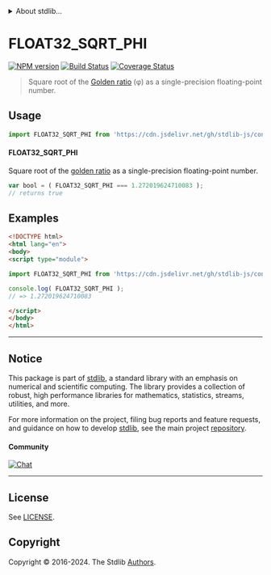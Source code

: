 <!--

@license Apache-2.0

Copyright (c) 2024 The Stdlib Authors.

Licensed under the Apache License, Version 2.0 (the "License");
you may not use this file except in compliance with the License.
You may obtain a copy of the License at

   http://www.apache.org/licenses/LICENSE-2.0

Unless required by applicable law or agreed to in writing, software
distributed under the License is distributed on an "AS IS" BASIS,
WITHOUT WARRANTIES OR CONDITIONS OF ANY KIND, either express or implied.
See the License for the specific language governing permissions and
limitations under the License.

-->


<details>
  <summary>
    About stdlib...
  </summary>
  <p>We believe in a future in which the web is a preferred environment for numerical computation. To help realize this future, we've built stdlib. stdlib is a standard library, with an emphasis on numerical and scientific computation, written in JavaScript (and C) for execution in browsers and in Node.js.</p>
  <p>The library is fully decomposable, being architected in such a way that you can swap out and mix and match APIs and functionality to cater to your exact preferences and use cases.</p>
  <p>When you use stdlib, you can be absolutely certain that you are using the most thorough, rigorous, well-written, studied, documented, tested, measured, and high-quality code out there.</p>
  <p>To join us in bringing numerical computing to the web, get started by checking us out on <a href="https://github.com/stdlib-js/stdlib">GitHub</a>, and please consider <a href="https://opencollective.com/stdlib">financially supporting stdlib</a>. We greatly appreciate your continued support!</p>
</details>

# FLOAT32_SQRT_PHI

[![NPM version][npm-image]][npm-url] [![Build Status][test-image]][test-url] [![Coverage Status][coverage-image]][coverage-url] <!-- [![dependencies][dependencies-image]][dependencies-url] -->

> Square root of the [Golden ratio][@stdlib/constants/float32/phi] (φ) as a single-precision floating-point number.



<section class="usage">

## Usage

```javascript
import FLOAT32_SQRT_PHI from 'https://cdn.jsdelivr.net/gh/stdlib-js/constants-float32-sqrt-phi@esm/index.mjs';
```

#### FLOAT32_SQRT_PHI

Square root of the [golden ratio][@stdlib/constants/float32/phi] as a single-precision floating-point number.

```javascript
var bool = ( FLOAT32_SQRT_PHI === 1.272019624710083 );
// returns true
```

</section>

<!-- /.usage -->

<section class="examples">

## Examples

<!-- TODO: better example -->

<!-- eslint no-undef: "error" -->

```html
<!DOCTYPE html>
<html lang="en">
<body>
<script type="module">

import FLOAT32_SQRT_PHI from 'https://cdn.jsdelivr.net/gh/stdlib-js/constants-float32-sqrt-phi@esm/index.mjs';

console.log( FLOAT32_SQRT_PHI );
// => 1.272019624710083

</script>
</body>
</html>
```

</section>

<!-- /.examples -->

<!-- C interface documentation. -->



<!-- Section for related `stdlib` packages. Do not manually edit this section, as it is automatically populated. -->

<section class="related">

</section>

<!-- /.related -->

<!-- Section for all links. Make sure to keep an empty line after the `section` element and another before the `/section` close. -->


<section class="main-repo" >

* * *

## Notice

This package is part of [stdlib][stdlib], a standard library with an emphasis on numerical and scientific computing. The library provides a collection of robust, high performance libraries for mathematics, statistics, streams, utilities, and more.

For more information on the project, filing bug reports and feature requests, and guidance on how to develop [stdlib][stdlib], see the main project [repository][stdlib].

#### Community

[![Chat][chat-image]][chat-url]

---

## License

See [LICENSE][stdlib-license].


## Copyright

Copyright &copy; 2016-2024. The Stdlib [Authors][stdlib-authors].

</section>

<!-- /.stdlib -->

<!-- Section for all links. Make sure to keep an empty line after the `section` element and another before the `/section` close. -->

<section class="links">

[npm-image]: http://img.shields.io/npm/v/@stdlib/constants-float32-sqrt-phi.svg
[npm-url]: https://npmjs.org/package/@stdlib/constants-float32-sqrt-phi

[test-image]: https://github.com/stdlib-js/constants-float32-sqrt-phi/actions/workflows/test.yml/badge.svg?branch=main
[test-url]: https://github.com/stdlib-js/constants-float32-sqrt-phi/actions/workflows/test.yml?query=branch:main

[coverage-image]: https://img.shields.io/codecov/c/github/stdlib-js/constants-float32-sqrt-phi/main.svg
[coverage-url]: https://codecov.io/github/stdlib-js/constants-float32-sqrt-phi?branch=main

<!--

[dependencies-image]: https://img.shields.io/david/stdlib-js/constants-float32-sqrt-phi.svg
[dependencies-url]: https://david-dm.org/stdlib-js/constants-float32-sqrt-phi/main

-->

[chat-image]: https://img.shields.io/gitter/room/stdlib-js/stdlib.svg
[chat-url]: https://app.gitter.im/#/room/#stdlib-js_stdlib:gitter.im

[stdlib]: https://github.com/stdlib-js/stdlib

[stdlib-authors]: https://github.com/stdlib-js/stdlib/graphs/contributors

[umd]: https://github.com/umdjs/umd
[es-module]: https://developer.mozilla.org/en-US/docs/Web/JavaScript/Guide/Modules

[deno-url]: https://github.com/stdlib-js/constants-float32-sqrt-phi/tree/deno
[deno-readme]: https://github.com/stdlib-js/constants-float32-sqrt-phi/blob/deno/README.md
[umd-url]: https://github.com/stdlib-js/constants-float32-sqrt-phi/tree/umd
[umd-readme]: https://github.com/stdlib-js/constants-float32-sqrt-phi/blob/umd/README.md
[esm-url]: https://github.com/stdlib-js/constants-float32-sqrt-phi/tree/esm
[esm-readme]: https://github.com/stdlib-js/constants-float32-sqrt-phi/blob/esm/README.md
[branches-url]: https://github.com/stdlib-js/constants-float32-sqrt-phi/blob/main/branches.md

[stdlib-license]: https://raw.githubusercontent.com/stdlib-js/constants-float32-sqrt-phi/main/LICENSE

[@stdlib/constants/float32/phi]: https://github.com/stdlib-js/constants-float32-phi/tree/esm

<!-- <related-links> -->

<!-- </related-links> -->

</section>

<!-- /.links -->
